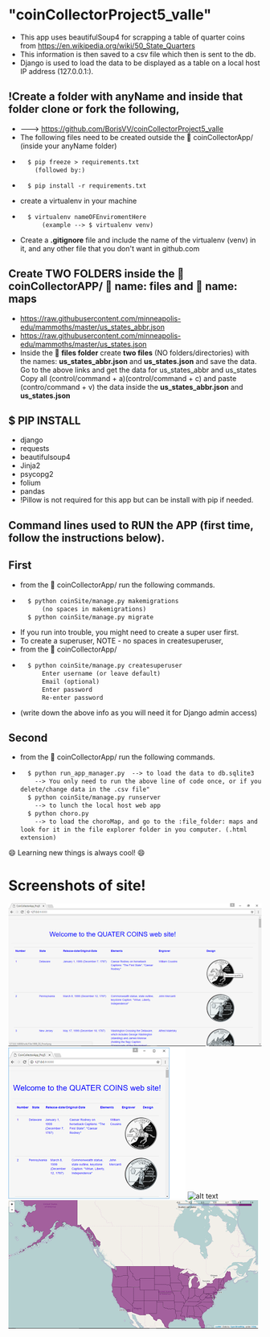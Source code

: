 # "coinCollectorProject5_valle"
* This app uses beautifulSoup4 for scrapping a table of quarter coins from
	https://en.wikipedia.org/wiki/50_State_Quarters
*	This information is then saved to a csv file which then is sent to the db.
*	Django is used to load the data to be displayed as a table on a local host IP address (127.0.0.1:).

## 	!Create a folder with anyName and inside that folder clone or fork the following,
*  ---> https://github.com/BorisVV/coinCollectorProject5_valle
* The following files need to be created outside the :file_folder: coinCollectorApp/ (inside your anyName folder)
*	 	$ pip freeze > requirements.txt
		  (followed by:)
*		$ pip install -r requirements.txt
* create a virtualenv in your machine
*	 	$ virtualenv nameOFEnviromentHere
			(example --> $ virtualenv venv)
* Create a **.gitignore** file and include the name of the virtualenv (venv) in it,
	and any other file that you don't want in github.com

## Create TWO FOLDERS inside the :file_folder: coinCollectorAPP/ :file_folder: name: files and :file_folder: name: maps
*	https://raw.githubusercontent.com/minneapolis-edu/mammoths/master/us_states_abbr.json
*	https://raw.githubusercontent.com/minneapolis-edu/mammoths/master/us_states.json
*	Inside the :file_folder: **files folder** create **two files** (NO folders/directories) with the names: **us_states_abbr.json** and
	  **us_states.json** and save the data.
	  Go to the above links and get the data for us_states_abbr and us_states
	  Copy all (control/command + a)(control/command + c) and paste (contro/command + v) the data inside the **us_states_abbr.json** and **us_states.json**

## $ PIP INSTALL
* 	django
* 	requests
* 	beautifulsoup4
* 	Jinja2
* 	psycopg2
* 	folium
* 	pandas
* !Pillow is not required for this app but can be install with pip if needed.

## Command lines used to RUN the APP (first time, follow the instructions below).
## First
* from the :file_folder: coinCollectorApp/ run the following commands.
*		$ python coinSite/manage.py makemigrations
		  	(no spaces in makemigrations)
	 	$ python coinSite/manage.py migrate
* If you run into trouble, you might need to create a super user first.
* To create a superuser, NOTE - no spaces in createsuperuser,
* from the :file_folder: coinCollectorApp/
*	 	$ python coinSite/manage.py createsuperuser
		  	Enter username (or leave default)
		  	Email (optional)
		  	Enter password
		  	Re-enter password
* (write down the above info as you will need it for Django admin access)
## Second
* from the :file_folder: coinCollectorApp/ run the following commands.
* 		$ python run_app_manager.py  --> to load the data to db.sqlite3
		  --> You only need to run the above line of code once, or if you delete/change data in the .csv file"
 		$ python coinSite/manage.py runserver
		  --> to lunch the local host web app
		$ python choro.py     
		  --> to load the choroMap, and go to the :file_folder: maps and look for it in the file explorer folder in you computer. (.html extension)

:smile: Learning new things is always cool! :smile:

# Screenshots of site!
![alt text](coinCollectorApp/screenshots/quaters_page.png "Screen shot of site")
![alt text](coinCollectorApp/screenshots/page.png "Smaller screen view")
![alt text](coinCollectorApp/screenshots/choroMap1.png "Map1")
![alt text](coinCollectorApp/screenshots/choroMap2.png "Map2")
